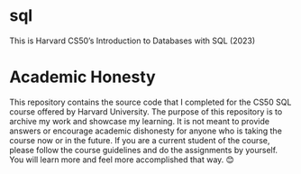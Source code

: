 # sql
This is Harvard CS50’s Introduction to Databases with SQL (2023)

# Academic Honesty
This repository contains the source code that I completed for the CS50 SQL course offered by Harvard University. The purpose of this repository is to archive my work and showcase my learning. It is not meant to provide answers or encourage academic dishonesty for anyone who is taking the course now or in the future. If you are a current student of the course, please follow the course guidelines and do the assignments by yourself. You will learn more and feel more accomplished that way. 😊

